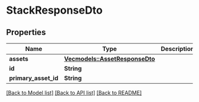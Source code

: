 # StackResponseDto

## Properties

Name | Type | Description | Notes
------------ | ------------- | ------------- | -------------
**assets** | [**Vec<models::AssetResponseDto>**](AssetResponseDto.md) |  | 
**id** | **String** |  | 
**primary_asset_id** | **String** |  | 

[[Back to Model list]](../README.md#documentation-for-models) [[Back to API list]](../README.md#documentation-for-api-endpoints) [[Back to README]](../README.md)


